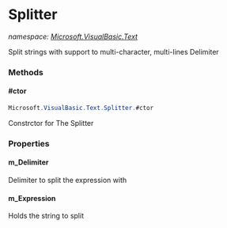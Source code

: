 ﻿# Splitter
_namespace: [Microsoft.VisualBasic.Text](./index.md)_

Split strings with support to multi-character, multi-lines Delimiter



### Methods

#### #ctor
```csharp
Microsoft.VisualBasic.Text.Splitter.#ctor
```
Constrctor for The Splitter


### Properties

#### m_Delimiter
Delimiter to split the expression with
#### m_Expression
Holds the string to split
